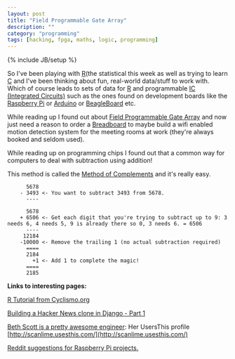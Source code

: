 ```yaml
---
layout: post
title: "Field Programmable Gate Array"
description: ""
category: "programming"
tags: [hacking, fpga, maths, logic, programming]
---
```

{% include JB/setup %}

So I've been playing with [R](http://www.r-project.org/)(the statistical  this week as well as trying to learn [C](http://en.wikipedia.org/wiki/C_\(programming_language\)) and I've been thinking about fun, real-world data/stuff to work with. Which of course leads to sets of data for [R](http://www.r-project.org/) and programmable [IC (Integrated Circuits)](http://en.wikipedia.org/wiki/Integrated_circuit) such as the ones found on development boards like the [Raspberry Pi](http://www.raspberrypi.org/) or
[Arduino](http://www.arduino.cc/) or [BeagleBoard](http://beagleboard.org/) etc.

While reading up I found out about [Field Programmable Gate Array](https://en.wikipedia.org/wiki/Field-programmable_gate_array) and now just need a reason to order a [Breadboard](https://en.wikipedia.org/wiki/Breadboard) to maybe build a wifi enabled motion detection system for the meeting rooms at work (they're always booked and seldom used).

While reading up on programming chips I found out that a common way for computers to deal with subtraction using addition!

This method is called the [Method of Complements](http://en.wikipedia.org/wiki/Method_of_complements) and it's really easy.

          5678
        - 3493 <- You want to subtract 3493 from 5678.
          ----

          5678
        + 6506 <- Get each digit that you're trying to subtract up to 9: 3 needs 6, 4 needs 5, 9 is already there so 0, 3 needs 6. = 6506
          ----
         12184
        -10000 <- Remove the trailing 1 (no actual subtraction required)
          ====
          2184
            +1 <- Add 1 to complete the magic!
          ====
          2185

**Links to interesting pages:**

[R Tutorial from Cyclismo.org](http://www.cyclismo.org/tutorial/R/)

[Building a Hacker News clone in Django - Part 1](http://arunrocks.com/building-a-hacker-news-clone-in-django-part-1/)

[Beth Scott is a pretty awesome engineer](http://scanlime.org/): Her UsersThis profile [http://scanlime.usesthis.com/](http://scanlime.usesthis.com/)

[Reddit suggestions for Raspberry Pi projects.](http://www.reddit.com/r/AskReddit/comments/1f607z/owners_of_a_raspberry_pi_what_do_you_use_it_for)
